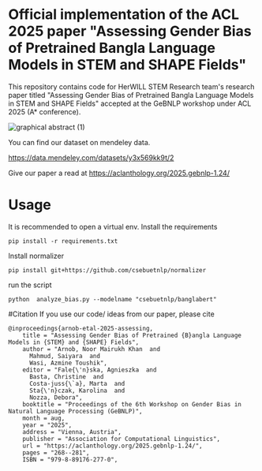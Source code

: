 # Official implementation of the ACL 2025 paper "Assessing Gender Bias of Pretrained Bangla Language Models in STEM and SHAPE Fields"

This repository contains code for HerWILL STEM Research team's research paper titled "Assessing Gender Bias of Pretrained Bangla Language Models in STEM and SHAPE Fields" accepted at the GeBNLP workshop under ACL 2025 (A* conference).

![graphical abstract (1)](https://github.com/user-attachments/assets/64914bd3-b182-4a1f-a887-991524cea15e)

You can find our dataset on mendeley data.

https://data.mendeley.com/datasets/y3x569kk9t/2

Give our paper a read at
https://aclanthology.org/2025.gebnlp-1.24/

# Usage
It is recommended to open a virtual env.
Install the requirements
```
pip install -r requirements.txt
```
Install normalizer
```
pip install git+https://github.com/csebuetnlp/normalizer
```
run the script
```
python  analyze_bias.py --modelname "csebuetnlp/banglabert"
```

#Citation
If you use our code/ ideas from our paper, please cite
```
@inproceedings{arnob-etal-2025-assessing,
    title = "Assessing Gender Bias of Pretrained {B}angla Language Models in {STEM} and {SHAPE} Fields",
    author = "Arnob, Noor Mairukh Khan  and
      Mahmud, Saiyara  and
      Wasi, Azmine Toushik",
    editor = "Fale{\'n}ska, Agnieszka  and
      Basta, Christine  and
      Costa-juss{\`a}, Marta  and
      Sta{\'n}czak, Karolina  and
      Nozza, Debora",
    booktitle = "Proceedings of the 6th Workshop on Gender Bias in Natural Language Processing (GeBNLP)",
    month = aug,
    year = "2025",
    address = "Vienna, Austria",
    publisher = "Association for Computational Linguistics",
    url = "https://aclanthology.org/2025.gebnlp-1.24/",
    pages = "268--281",
    ISBN = "979-8-89176-277-0",
```


